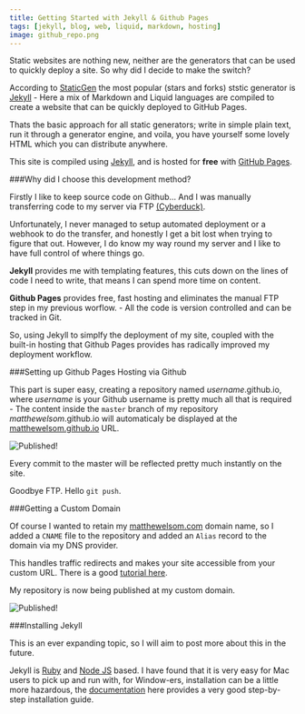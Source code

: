```yaml
---
title: Getting Started with Jekyll & Github Pages
tags: [jekyll, blog, web, liquid, markdown, hosting]
image: github_repo.png
---
```


Static websites are nothing new, neither are the generators that can be used to quickly deploy a site. So why did I decide to make the switch?

According to [StaticGen](https://www.staticgen.com/) the most popular (stars and forks) ststic generator is [Jekyll](http://jekyllrb.com) - Here a mix of Markdown and Liquid languages are compiled to create a website that can be quickly deployed to GitHub Pages.

Thats the basic approach for all static generators; write in simple plain text, run it through a generator engine, and voila, you have yourself some lovely HTML which you can distribute anywhere.

This site is compiled using [Jekyll](http://jekyllrb.com), and is hosted for **free** with [GitHub Pages](https://pages.github.com/).

###Why did I choose this development method?

Firstly I like to keep source code on Github... And I was manually transferring code to my server via FTP [(Cyberduck)](https://cyberduck.io). 

Unfortunately, I never managed to setup automated deployment or a webhook to do the transfer, and honestly I get a bit lost when trying to figure that out. However, I do know my way round my server and I like to have full control of where things go.

**Jekyll** provides me with templating features, this cuts down on the lines of code I need to write, that means I can spend more time on content.

**Github Pages** provides free, fast hosting and eliminates the manual FTP step in my previous worflow. - All the code is version controlled and can be tracked in Git.

So, using Jekyll to simplfy the deployment of my site, coupled with the built-in hosting that Github Pages provides has radically improved my deployment workflow. 

###Setting up Github Pages Hosting via Github

This part is super easy, creating a repository named *username*.github.io, where *username* is your Github username is pretty much all that is required - The content inside the `master` branch of my repository *matthewelsom*.github.io will automaticaly be displayed at the [matthewelsom.github.io](http://matthewelsom.github.io) URL. 

![Published!](blog_img/github_repo.png)

Every commit to the master will be reflected pretty much instantly on the site.

Goodbye FTP. Hello `git push`.

###Getting a Custom Domain

Of course I wanted to retain my [matthewelsom.com](http://matthewelsom.com) domain name, so I added a `CNAME` file to the repository and added an `Alias` record to the domain via my DNS provider.

This handles traffic redirects and makes your site accessible from your custom URL. There is a good [tutorial here](https://help.github.com/articles/adding-a-cname-file-to-your-repository/).

My repository is now being published at my custom domain. 

![Published!](blog_img/published_repo.png)


###Installing Jekyll

This is an ever expanding topic, so I will aim to post more about this in the future.

Jekyll is [Ruby](http://www.ruby-lang.org/en/downloads/) and [Node JS](http://nodejs.org/) based. I have found that it is very easy for Mac users to pick up and run with, for Window-ers, installation can be a little more hazardous, the [documentation](http://jekyllrb.com/docs/installation/) here provides a very good step-by-step installation guide. 